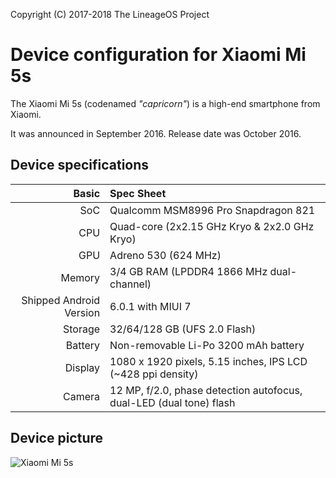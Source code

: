 Copyright (C) 2017-2018 The LineageOS Project

Device configuration for Xiaomi Mi 5s
=========================================

The Xiaomi Mi 5s (codenamed _"capricorn"_) is a high-end smartphone from Xiaomi.

It was announced in September 2016. Release date was October 2016.

## Device specifications

Basic   | Spec Sheet
-------:|:-------------------------
SoC     | Qualcomm MSM8996 Pro Snapdragon 821
CPU     | Quad-core (2x2.15 GHz Kryo & 2x2.0 GHz Kryo)
GPU     | Adreno 530 (624 MHz)
Memory  | 3/4 GB RAM (LPDDR4 1866 MHz dual-channel)
Shipped Android Version | 6.0.1 with MIUI 7
Storage | 32/64/128 GB (UFS 2.0 Flash)
Battery | Non-removable Li-Po 3200 mAh battery
Display | 1080 x 1920 pixels, 5.15 inches, IPS LCD (~428 ppi density)
Camera  | 12 MP, f/2.0, phase detection autofocus, dual-LED (dual tone) flash

## Device picture

![Xiaomi Mi 5s](http://xiaomi-mi.com/uploads/CatalogueImage/xiaomi-mi-5s-gray_14506_1475064497.jpg "Xiaomi Mi 5s in black")
